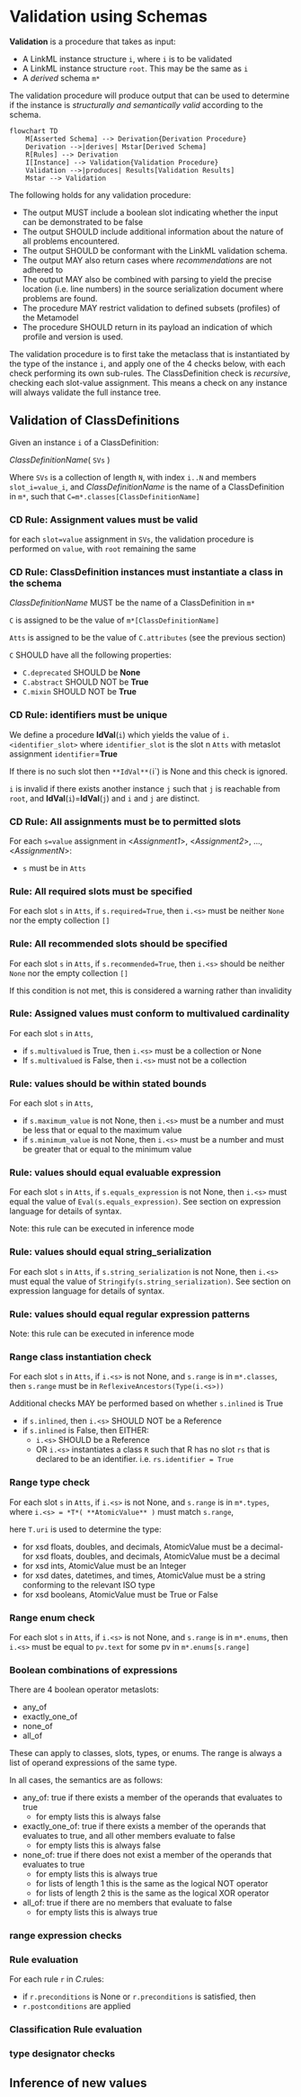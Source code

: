 # Validation using Schemas

**Validation** is a procedure that takes as input:

* A LinkML instance structure `i`, where `i` is to be validated
* A LinkML instance structure `root`. This may be the same as `i`
* A *derived* schema `m*`

The validation procedure will produce output that can be used to determine if the instance is *structurally and semantically valid* according to the schema.

```mermaid
flowchart TD
    M[Asserted Schema] --> Derivation{Derivation Procedure}
    Derivation -->|derives| Mstar[Derived Schema]
    R[Rules] --> Derivation
    I[Instance] --> Validation{Validation Procedure}
    Validation -->|produces| Results[Validation Results]
    Mstar --> Validation
```

The following holds for any validation procedure:

- The output MUST include a boolean slot indicating whether the input can be demonstrated to be false
- The output SHOULD include additional information about the nature of all problems encountered. 
- The output SHOULD be conformant with the LinkML validation schema.
- The output MAY also return cases where *recommendations* are not adhered to
- The output MAY also be combined with parsing to yield the precise location (i.e. line numbers) in the source serialization document where problems are found.
- The procedure MAY restrict validation to defined subsets (profiles) of the Metamodel
- The procedure  SHOULD return in its payload an indication of which profile and version is used.

The validation procedure is to first take the metaclass that is instantiated by the type of the instance `i`,
and apply one of the 4 checks below, with each check performing its own sub-rules. The ClassDefinition check
is *recursive*, checking each slot-value assignment. This means a check on any instance will always validate the
full instance tree.

## Validation of ClassDefinitions

Given an instance `i` of a ClassDefinition:

*ClassDefinitionName*( `SVs` )

Where `SVs` is a collection of length `N`, with index `i..N` and members `slot_i=value_i`,
and *ClassDefinitionName* is the name of a ClassDefinition in `m*`, such that `C=m*.classes[ClassDefinitionName]`

### CD Rule: Assignment values must be valid

for each `slot=value` assignment in `SVs`, the validation procedure is performed on `value`, with
`root` remaining the same

### CD Rule: ClassDefinition instances must instantiate a class in the schema

*ClassDefinitionName* MUST be the name of a ClassDefinition in `m*`

`C` is assigned to be the value of `m*[ClassDefinitionName]`

`Atts` is assigned to be the value of `C.attributes` (see the previous section)

`C` SHOULD have all the following properties:

- `C.deprecated` SHOULD be **None**
- `C.abstract` SHOULD NOT be **True**
- `C.mixin` SHOULD NOT be **True**

### CD Rule: identifiers must be unique

We define a procedure **IdVal**(`i`) which yields the value of `i.<identifier_slot>` where `identifier_slot`
is the slot n `Atts` with metaslot assignment `identifier`=**True**

If there is no such slot then `**IdVal**(`i`) is None and this check is ignored.

`i` is invalid if there exists another instance `j` such that `j` is reachable from `root`,
and **IdVal**(`i`)=**IdVal**(`j`) and `i` and `j` are distinct.

### CD Rule: All assignments must be to permitted slots

For each `s=value` assignment in <*Assignment1*>, <*Assignment2*>, ..., <*AssignmentN*>:

- `s` must be in `Atts`

### Rule: All required slots must be specified

For each slot `s` in `Atts`, if `s.required=True`, then `i.<s>` must be neither `None` nor the empty collection `[]`

### Rule: All recommended slots should be specified

For each slot `s` in `Atts`, if `s.recommended=True`, then `i.<s>` should be neither `None` nor the empty collection `[]`

If this condition is not met, this is considered a warning rather than invalidity

### Rule: Assigned values must conform to multivalued cardinality

For each slot `s` in `Atts`,

 * if `s.multivalued` is True, then `i.<s>` must be a collection or None
 * If `s.multivalued` is False, then `i.<s>` must not be a collection

### Rule: values should be within stated bounds

For each slot `s` in `Atts`,

 * if `s.maximum_value` is not None, then `i.<s>` must be a number and must be less that or equal to the maximum value
 * if `s.minimum_value` is not None, then `i.<s>` must be a number and must be greater that or equal to the minimum value

### Rule: values should equal evaluable expression

For each slot `s` in `Atts`, if `s.equals_expression` is not None, then `i.<s>` must equal
the value of `Eval(s.equals_expression)`. See section on expression language
for details of syntax.

Note: this rule can be executed in inference mode

### Rule: values should equal string_serialization

For each slot `s` in `Atts`, if `s.string_serialization` is not None, then `i.<s>` must equal
the value of `Stringify(s.string_serialization)`. See section on expression language
for details of syntax.

### Rule: values should equal regular expression patterns

Note: this rule can be executed in inference mode

### Range class instantiation check

For each slot `s` in `Atts`, if `i.<s>` is not None, and `s.range` is in `m*.classes`,
then `s.range` must be in `ReflexiveAncestors(Type(i.<s>))`

 Additional checks MAY be performed based on whether `s.inlined` is True

 * if `s.inlined`, then `i.<s>`  SHOULD NOT be a Reference
 * if `s.inlined` is False, then EITHER:
     * `i.<s>`  SHOULD be a Reference
     * OR `i.<s>` instantiates a class `R` such that R has no slot `rs` that is declared to be an identifier. i.e. `rs.identifier = True`

### Range type check

For each slot `s` in `Atts`, if `i.<s>` is not None, and `s.range` is in `m*.types`,
where `i.<s> = *T*( **AtomicValue** )` must match `s.range`,

here `T.uri` is used to determine the type:

- for xsd floats, doubles, and decimals, AtomicValue must be a decimal- for xsd floats, doubles, and decimals, AtomicValue must be a decimal
- for xsd ints, AtomicValue must be an Integer
- for xsd dates, datetimes, and times, AtomicValue must be a string conforming to the relevant ISO type
- for xsd booleans, AtomicValue must be True or False

### Range enum check

For each slot `s` in `Atts`, if `i.<s>` is not None, and `s.range` is in `m*.enums`,
then `i.<s>` must be equal to `pv.text` for some pv in `m*.enums[s.range]`

### Boolean combinations of expressions

There are 4 boolean operator metaslots:

- any_of
- exactly_one_of
- none_of
- all_of

These can apply to classes, slots, types, or enums. The range is always a list of operand expressions
of the same type.

In all cases, the semantics are as follows:

- any_of: true if there exists a member of the operands that evaluates to true
  * for empty lists this is always false
- exactly_one_of: true if there exists a member of the operands that evaluates to true, and all other members evaluate to false
  * for empty lists this is always false
- none_of: true if there does not exist a member of the operands that evaluates to true
  * for empty lists this is always true
  * for lists of length 1 this is the same as the logical NOT operator
  * for lists of length 2 this is the same as the logical XOR operator
- all_of: true if there are no members that evaluate to false
  * for empty lists this is always true
   
### range expression checks

### Rule evaluation

For each rule `r` in *C*.rules:

- if `r.preconditions` is None or `r.preconditions` is satisfied, then
- `r.postconditions` are applied

### Classification Rule evaluation

### type designator checks

## Inference of new values




